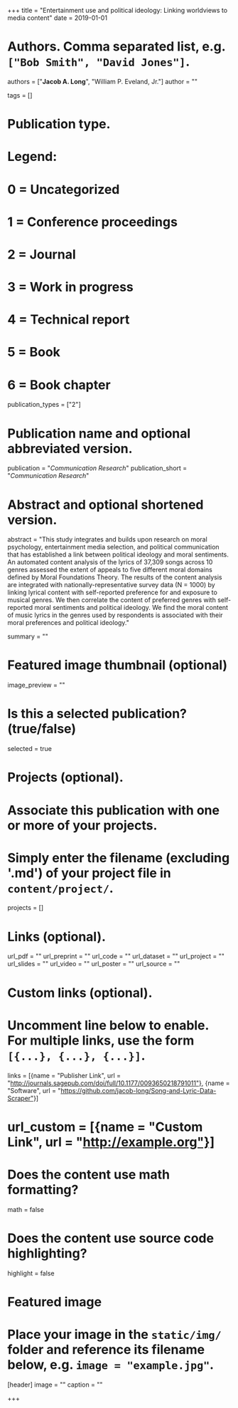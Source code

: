 +++
title = "Entertainment use and political ideology: Linking worldviews to media content"
date = 2019-01-01

# Authors. Comma separated list, e.g. `["Bob Smith", "David Jones"]`.
authors = ["**Jacob A. Long**", "William P. Eveland, Jr."]
author = ""

tags = []

# Publication type.
# Legend:
# 0 = Uncategorized
# 1 = Conference proceedings
# 2 = Journal
# 3 = Work in progress
# 4 = Technical report
# 5 = Book
# 6 = Book chapter
publication_types = ["2"]

# Publication name and optional abbreviated version.
publication = "*Communication Research*"
publication_short = "*Communication Research*"

# Abstract and optional shortened version.
abstract = "This study integrates and builds upon research on moral psychology, entertainment media selection, and political communication that has established a link between political ideology and moral sentiments. An automated content analysis of the lyrics of 37,309 songs across 10 genres assessed the extent of appeals to five different moral domains defined by Moral Foundations Theory. The results of the content analysis are integrated with nationally-representative survey data (N = 1000) by linking lyrical content with self-reported preference for and exposure to musical genres. We then correlate the content of preferred genres with self-reported moral sentiments and political ideology. We find the moral content of music lyrics in the genres used by respondents is associated with their moral preferences and political ideology."

summary = ""

# Featured image thumbnail (optional)
image_preview = ""

# Is this a selected publication? (true/false)
selected = true

# Projects (optional).
#   Associate this publication with one or more of your projects.
#   Simply enter the filename (excluding '.md') of your project file in `content/project/`.
projects = []

# Links (optional).
url_pdf = ""
url_preprint = ""
url_code = ""
url_dataset = ""
url_project = ""
url_slides = ""
url_video = ""
url_poster = ""
url_source = ""

# Custom links (optional).
#   Uncomment line below to enable. For multiple links, use the form `[{...}, {...}, {...}]`.
links = [{name = "Publisher Link", url = "http://journals.sagepub.com/doi/full/10.1177/0093650218791011"}, {name = "Software", url = "https://github.com/jacob-long/Song-and-Lyric-Data-Scraper"}]
# url_custom = [{name = "Custom Link", url = "http://example.org"}]

# Does the content use math formatting?
math = false

# Does the content use source code highlighting?
highlight = false

# Featured image
# Place your image in the `static/img/` folder and reference its filename below, e.g. `image = "example.jpg"`.
[header]
image = ""
caption = ""

+++